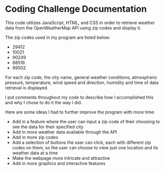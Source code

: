 # Coding Challenge Documentation

This code utilizes JavaScript, HTML, and CSS in order to retrieve weather data from the OpenWeatherMap API using zip codes and display it.

The zip codes used in my program are listed below:
  - 29412
  - 10021
  - 90249
  - 68516
  - 99502

For each zip code, the city name, general weather conditions, atmospheric pressure, temperature, wind speed and direction, humidity and time of data retrieval is displayed.

I put comments throughout my code to describe how I accomplished this and why I chose to do it the way I did.

Here are some ideas I had to further improve the program with more time:
  - Add in a feature where the user can input a zip code of their choosing to see the data for their specified city
  - Add in more weather data available through the API
  - Add in more zip codes
  - Add a selection of buttons the user can click, each with different zip codes on them, so the user can choose to view just one location and its weather data at a time
  - Make the webpage more intricate and attractive
  - Add in more graphics and interactive features
